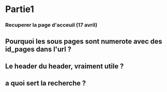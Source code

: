 # Partie1
### Recuperer la page d'acceuil (17 avril)

## Pourquoi les sous pages sont numerote avec des id_pages dans l'url ?

## Le header du header, vraiment utile ?

## a quoi sert la recherche ?